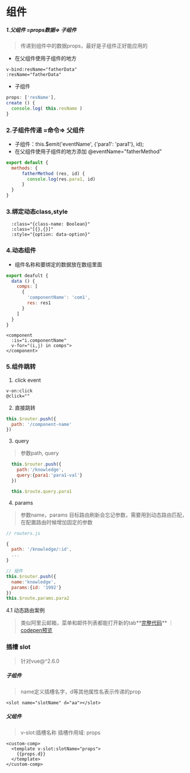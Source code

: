 # 组件

##### 1.父组件 =props数据=> 子组件
> 传递到组件中的数据props，最好是子组件正好能应用的

- 在父组件使用子组件的地方
```
v-bind:resName="fatherData"
:resName="fatherData"
```

- 子组件
```js
props: ['resName'],
create () {
  console.log( this.resName )
}
```

### 2.子组件传递 =命令=> 父组件
- 子组件：this.$emit('eventName', {'para1': 'para1'}, id);
- 在父组件使用子组件的地方添加 @eventName="fatherMethod"
```js
export default {
  methods: {
      fatherMethod (res, id) {
        console.log(res.para1, id)
      }
  }
}
```

### 3.绑定动态class,style
```
  :class="{class-name: Boolean}"
  :class="[{},{}]"
  :style="{option: data-option}"
```

### 4.动态组件
- 组件名称和要绑定的数据放在数组里面
```js
export deafult {
  data () {
    comps: [
      {
        'componentName': 'com1',
        res: res1
      }
    ]
  }
}
```
```
<component
  :is="i.componentName"
  v-for="(i,j) in comps">
</component>
```

### 5.组件跳转
1. click event
```
v-on:click
@click=""
```

2. 直接跳转
```js
this.$router.push({
  path: '/component-name'
})
```

3. query
> 参数path, query
```js
  this.$router.push({
    path:'/knowledge',
    query:{para1:'para1-val'}
  })

  this.$route.query.para1
```

4. params
> 参数name，params
> 目标路由刷新会忘记参数，需要用到动态路由匹配，在配置路由时候增加固定的参数

  ```js
  // routers.js

  {
    path: '/knowledge/:id',
    ...
  }

  // 组件
  this.$router.push({
    name:'knowledge',
    params:{id: '1992'}
  })
  this.$route.params.para2
  ```

4.1 动态路由案例
> 类似阿里云邮箱，菜单和邮件列表都能打开新的tab**<a target="_blank" href="/static/vue/menuContentTab.vue">完整代码</a>** ｜ [codepen预览](https://codepen.io/unzoa/project/editor/AMvWQg#)

### 插槽 slot
> 针对vue@^2.6.0

##### 子组件
> name定义插槽名字，d等其他属性名表示传递的prop

```
<slot name="slotName" d="aa"></slot>
```

##### 父组件
> v-slot:插槽名称 插槽作用域: props

```
<custom-comp>
  <template v-slot:slotName="props">
    {{props.d}}
  </template>
</custom-comp>
```
